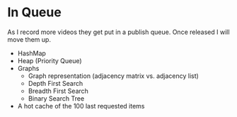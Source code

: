 # In Queue
As I record more videos they get put in a publish queue. Once released I will move them up.

* HashMap
* Heap (Priority Queue)
* Graphs
  * Graph representation (adjacency matrix vs. adjacency list)
  * Depth First Search
  * Breadth First Search
  * Binary Search Tree
* A hot cache of the 100 last requested items
